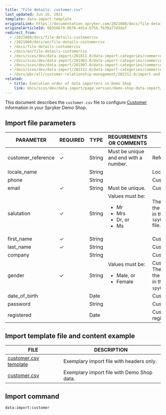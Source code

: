 ```yaml
---
title: "File details: customer.csv"
last_updated: Jun 16, 2021
template: data-import-template
originalLink: https://documentation.spryker.com/2021080/docs/file-details-customercsv
originalArticleId: 08356679-8b76-4d14-b756-fb39a77d3da7
redirect_from:
  - /2021080/docs/file-details-customercsv
  - /2021080/docs/en/file-details-customercsv
  - /docs/file-details-customercsv
  - /docs/en/file-details-customercsv
  - /docs/scos/dev/data-import/201811.0/data-import-categories/commerce-setup/file-details-customer.csv.html
  - /docs/scos/dev/data-import/201903.0/data-import-categories/commerce-setup/file-details-customer.csv.html
  - /docs/scos/dev/data-import/201907.0/data-import-categories/commerce-setup/file-details-customer.csv.html
  - /docs/scos/dev/data-import/202212.0/data-import-categories/commerce-setup/file-details-customer.csv.html
  - /docs/pbc/all/customer-relationship-management/202212.0/import-and-export-data/file-details-customer.csv.html
related:
  - title: Execution order of data importers in Demo Shop
    link: docs/scos/dev/data-import/page.version/demo-shop-data-import/execution-order-of-data-importers-in-demo-shop.html
---
```


This document describes the `customer.csv` file to configure [Customer](/docs/pbc/all/customer-relationship-management/{{page.version}}/customer-account-management-feature-overview/customer-account-management-feature-overview.html) information in your Spryker Demo Shop.

## Import file parameters

| PARAMETER | REQUIRED | TYPE | REQUIREMENTS OR COMMENTS | DESCRIPTION |
| --- | --- | --- | --- | --- |
| customer_reference | &check; | String |  Must be unique and end with a number. | Reference of the Customer. |
| locale_name |  | String |  | Locale name. |
| phone |  | String |  | Customer’s phone number. |
| email | &check; | String | Must be unique. | Customer’s e-mail. |
| salutation | &check; | String | Values must be:<ul><li>Mr</li><li>Mrs</li><li>Dr, or </li><li>Ms</li></ul> | The value must be within the list of values predefined in the `spyCustomerTableMap.php` file. | Used salutation. |
| first_name | &check; | String |   | Customer’s first name. |
| last_name | &check; | String |   | Customer’s last name. |
| company |  | String |   | Customer’s Company |
| gender | &check; | String |  Values must be:<ul><li>Male, or </li><li>Female</li></ul> | Customer’s gender.<br>The value must be within the list of values predefined in the `spyCustomerTableMap.php`file. | Gender definition.|
| date_of_birth |  | Date |   | Customer’s date of birth. |
| password |  | String |  | Customer’s password. |
| registered |  | Date |  | Customer’s date of registration. |

## Import template file and content example

| FILE | DESCRIPTION |
| --- | --- |
| [customer.csv template](https://spryker.s3.eu-central-1.amazonaws.com/docs/Developer+Guide/Back-End/Data+Manipulation/Data+Ingestion/Data+Import/Data+Import+Categories/Commerce+Setup/Template+customer.csv) | Exemplary import file with headers only. |
| [customer.csv](https://spryker.s3.eu-central-1.amazonaws.com/docs/Developer+Guide/Back-End/Data+Manipulation/Data+Ingestion/Data+Import/Data+Import+Categories/Commerce+Setup/customer.csv) | Exemplary import file with Demo Shop data. |

## Import command

```bash
data:import:customer
```
